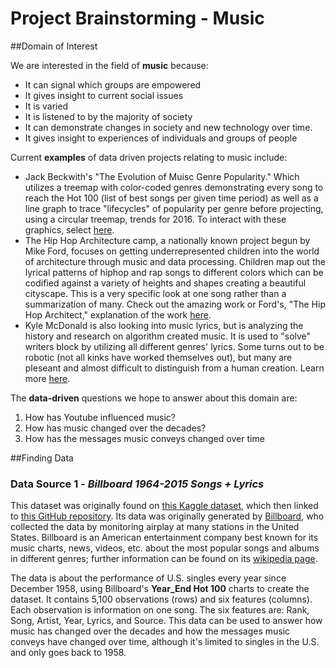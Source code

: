 # Project Brainstorming - Music


##Domain of Interest

We are interested in the field of __music__ because:
<ul>
  <li>
    It can signal which groups are empowered
  </li>
  <li>
    It gives insight to current social issues
  </li>
  <li>
    It is varied
  </li>
  <li>
    It is listened to by the majority of society
  </li>
  <li>
    It can demonstrate changes in society and new technology over time.
  </li>
  <li>
    It gives insight to experiences of individuals and groups of people
  </li>
</ul>


Current __examples__ of data driven projects relating to music include:

  - Jack Beckwith's "The Evolution of Muisc Genre Popularity." Which utilizes a treemap with color-coded genres demonstrating every song to reach the Hot 100 (list of best songs per given time period) as well as a line graph to trace "lifecycles" of popularity per genre before projecting, using a circular treemap, trends for 2016. To interact with these graphics, select [here](http://thedataface.com/2016/09/culture/genre-lifecycles?fbclid=IwAR2tNq0YAAklkI5TKU55t0Owx7qhoGSPUdOsp3xqkxiy1J8IWqTyELThGL4).
  - The Hip Hop Architecture camp, a nationally known project begun by Mike Ford, focuses on getting underrepresented children into the world of architecture through music and data processing. Children map out the lyrical patterns of hiphop and rap songs to different colors which can be codified against a variety of heights and shapes creating a beautiful cityscape. This is a very specific look at one song rather than a summarization of many. Check out the amazing work or Ford's, "The Hip Hop Architect," explanation of the work [here](http://hiphoparchitecture.com/hiphoparchitecture-album).
  - Kyle McDonald is also looking into music lyrics, but is analyzing the history and research on algorithm created music. It is used to "solve" writers block by utilizing all different genres' lyrics. Some turns out to be robotic (not all kinks have worked themselves out), but many are pleseant and almost difficult to distinguish from a human creation. Learn more [here](https://medium.com/artists-and-machine-intelligence/neural-nets-for-generating-music-f46dffac21c0).

The __data-driven__ questions we hope to answer about this domain are:
<ol>
  <li>
    How has Youtube influenced music?
  </li>
  <li>
    How has music changed over the decades?
  </li>
  <li>
    How has the messages music conveys changed over time
  </li>
</ol>

##Finding Data

### Data Source 1 - *Billboard 1964-2015 Songs + Lyrics*
This dataset was originally found on [this Kaggle dataset](https://www.kaggle.com/rakannimer/billboard-lyrics), which then linked to [this GitHub repository](https://github.com/walkerkq/musiclyrics). Its data was originally generated by [Billboard](https://www.billboard.com/archive/charts), who collected the data by monitoring airplay at many stations in the United States. Billboard is an American entertainment company best known for its music charts, news, videos, etc. about the most popular songs and albums in different genres; further information can be found on its [wikipedia page](https://en.wikipedia.org/wiki/Billboard_magazine).

The data is about the performance of U.S. singles every year since December 1958, using Billboard's **Year_End Hot 100** charts to create the dataset. It contains 5,100 observations (rows) and six features (columns). Each observation is information on one song. The six features are: Rank, Song, Artist, Year, Lyrics, and Source. This data can be used to answer how music has changed over the decades and how the messages music conveys have changed over time, although it's limited to singles in the U.S. and only goes back to 1958.
